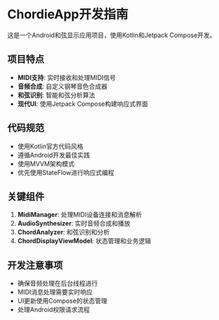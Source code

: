 <!-- Use this file to provide workspace-specific custom instructions to Copilot. For more details, visit https://code.visualstudio.com/docs/copilot/copilot-customization#_use-a-githubcopilotinstructionsmd-file -->

# ChordieApp开发指南

这是一个Android和弦显示应用项目，使用Kotlin和Jetpack Compose开发。

## 项目特点

- **MIDI支持**: 实时接收和处理MIDI信号
- **音频合成**: 自定义钢琴音色合成器
- **和弦识别**: 智能和弦分析算法
- **现代UI**: 使用Jetpack Compose构建响应式界面

## 代码规范

- 使用Kotlin官方代码风格
- 遵循Android开发最佳实践
- 使用MVVM架构模式
- 优先使用StateFlow进行响应式编程

## 关键组件

1. **MidiManager**: 处理MIDI设备连接和消息解析
2. **AudioSynthesizer**: 实时音频合成和播放
3. **ChordAnalyzer**: 和弦识别和分析
4. **ChordDisplayViewModel**: 状态管理和业务逻辑

## 开发注意事项

- 确保音频处理在后台线程进行
- MIDI消息处理需要实时响应
- UI更新使用Compose的状态管理
- 处理Android权限请求流程
